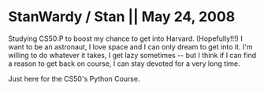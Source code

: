 # StanWardy / Stan || May 24, 2008
Studying CS50:P to boost my chance to get into Harvard. (Hopefully!!!)
I want to be an astronaut, I love space and I can only dream to get into it.
I'm willing to do whatever it takes, I get lazy sometimes -- but I think if I can find a reason to get back on course, I can stay devoted
for a very long time.

Just here for the CS50's Python Course.
